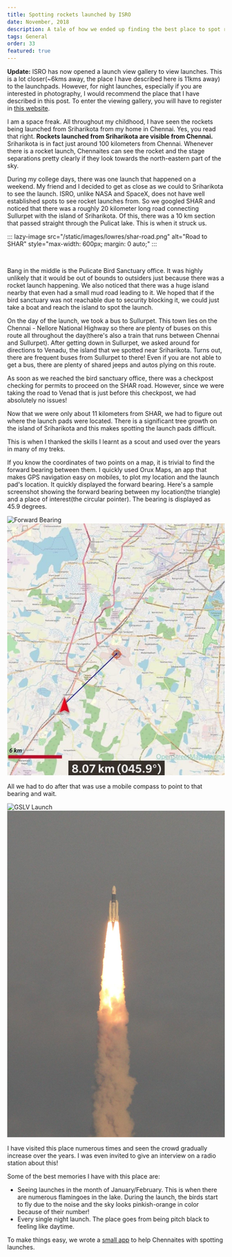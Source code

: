 ```yaml
---
title: Spotting rockets launched by ISRO
date: November, 2018
description: A tale of how we ended up finding the best place to spot rockets launched from Sriharikota
tags: General
order: 33
featured: true
---
```


**Update:** ISRO has now opened a launch view gallery to view launches. This is a lot closer(~6kms away,
the place I have described here is 11kms away) to the launchpads. However, for night launches, especially
if you are interested in photography, I would recommend the place that I have described in this post.
To enter the viewing gallery, you will have to register in [this website](https://www.shar.gov.in/VSCREGISTRATION/index.jsp).

I am a space freak. All throughout my childhood, I have seen the rockets being launched from
Sriharikota from my home in Chennai. Yes, you read that right. **Rockets launched from Sriharikota
are visible from Chennai.** Sriharikota is in fact just around 100 kilometers from Chennai.
Whenever there is a rocket launch, Chennaites can see the rocket and the stage separations pretty
clearly if they look towards the north-eastern part of the sky.

During my college days, there was one launch that happened on a weekend. My friend and I decided
to get as close as we could to Sriharikota to see the launch. ISRO, unlike NASA and SpaceX, does not
have well established spots to see rocket launches from. So we googled SHAR and noticed that there
was a roughly 20 kilometer long road connecting Sullurpet with the island of Sriharikota. Of this,
there was a 10 km section that passed straight through the Pulicat lake. This is when it struck us.

::: lazy-image src="/static/images/lowres/shar-road.png" alt="Road to SHAR" style="max-width: 600px; margin: 0 auto;" :::

<br>

Bang in the middle is the Pulicate Bird Sanctuary office. It was highly unlikely that it would be out of
bounds to outsiders just because there was a rocket launch happening. We also noticed that there was
a huge island nearby that even had a small mud road leading to it. We hoped that if the bird sanctuary
was not reachable due to security blocking it, we could just take a boat and reach the island to spot
the launch.

On the day of the launch, we took a bus to Sullurpet. This town lies on the Chennai - Nellore National
Highway so there are plenty of buses on this route all throughout the day(there's also a train that runs
between Chennai and Sullurpet). After getting down in Sullurpet, we asked around for directions to Venadu,
the island that we spotted near Sriharikota. Turns out, there are frequent buses from Sullurpet to there!
Even if you are not able to get a bus, there are plenty of shared jeeps and autos plying on this route.

As soon as we reached the bird sanctuary office, there was a checkpost checking for permits to proceed on the
SHAR road. However, since we were taking the road to Venad that is just before this checkpost, we had
absolutely no issues!

Now that we were only about 11 kilometers from SHAR, we had to figure out where the launch pads were located.
There is a significant tree growth on the island of Sriharikota and this makes spotting the launch pads
difficult.

This is when I thanked the skills I learnt as a scout and used over the years in many of my treks.

If you know the coordinates of two points on a map, it is trivial to find the forward bearing between them.
I quickly used Orux Maps, an app that makes GPS navigation easy on mobiles, to plot my location and the
launch pad's location. It quickly displayed the forward bearing. Here's a sample screenshot showing the
forward bearing between my location(the triangle) and a place of interest(the circular pointer). The
bearing is displayed as 45.9 degrees.

<div class="portrait-image">
  <img data-src="/static/images/forward-bearing.jpg" src="" alt="Forward Bearing" class="old-lazy-load">
</div>
<noscript>
  <div class="portrait-image">
    <img src="/static/images/forward-bearing.jpg" alt="Forward Bearing">
  </div>
</noscript>

All we had to do after that was use a mobile compass to point to that bearing and wait.

<div class="portrait-image">
  <img data-src="/static/images/gslv.jpg" src="" alt="GSLV Launch" class="old-lazy-load">
</div>
<noscript>
  <div class="portrait-image">
    <img src="/static/images/gslv.jpg" alt="GSLV Launch">
  </div>
</noscript>

I have visited this place numerous times and seen the crowd gradually increase over the years. I was even
invited to give an interview on a radio station about this!

Some of the best memories I have with this place are:

* Seeing launches in the month of January/February. This is when there are numerous flamingoes in the lake.
  During the launch, the birds start to fly due to the noise and the sky looks pinkish-orange in
  color because of their number!
* Every single night launch. The place goes from being pitch black to feeling like daytime.

To make things easy, we wrote a [small app](https://github.com/Messier-Labs/rocket-watch/) to help Chennaites
with spotting launches.

